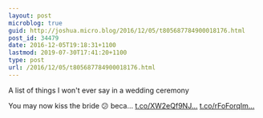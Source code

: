 ```yaml
---
layout: post
microblog: true
guid: http://joshua.micro.blog/2016/12/05/t805687784900018176.html
post_id: 34479
date: 2016-12-05T19:18:31+1100
lastmod: 2019-07-30T17:41:20+1100
type: post
url: /2016/12/05/t805687784900018176.html
---
```

A list of things I won't ever say in a wedding ceremony

You may now kiss the bride 😕 beca… [t.co/XW2eQf9NJ...](https://t.co/XW2eQf9NJs) [t.co/rFoForqIm...](https://t.co/rFoForqImc)

